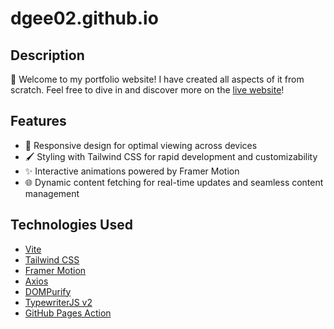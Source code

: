 # dgee02.github.io

## Description

👋 Welcome to my portfolio website! I have created all aspects of it from scratch. Feel free to dive in and discover more on the [live website](https://dgee02.github.io/)!

## Features

- 📱 Responsive design for optimal viewing across devices
- 🖌️ Styling with Tailwind CSS for rapid development and customizability
- ✨ Interactive animations powered by Framer Motion
- 🌐 Dynamic content fetching for real-time updates and seamless content management

## Technologies Used

- [Vite](https://vitejs.dev/)
- [Tailwind CSS](https://tailwindcss.com/)
- [Framer Motion](https://www.framer.com/motion/)
- [Axios](https://axios-http.com/)
- [DOMPurify](https://www.npmjs.com/package/dompurify/)
- [TypewriterJS v2](https://www.npmjs.com/package/typewriter-effect/)
- [GitHub Pages Action](https://github.com/peaceiris/actions-gh-pages/)
